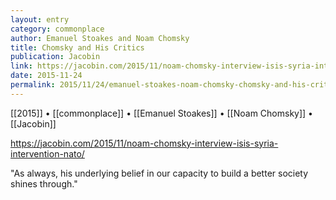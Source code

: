 ```yaml
---
layout: entry
category: commonplace
author: Emanuel Stoakes and Noam Chomsky
title: Chomsky and His Critics
publication: Jacobin
link: https://jacobin.com/2015/11/noam-chomsky-interview-isis-syria-intervention-nato/
date: 2015-11-24
permalink: 2015/11/24/emanuel-stoakes-noam-chomsky-chomsky-and-his-critics
---
```


[[2015]] • [[commonplace]] • [[Emanuel Stoakes]] • [[Noam Chomsky]] • [[Jacobin]]

https://jacobin.com/2015/11/noam-chomsky-interview-isis-syria-intervention-nato/

"As always, his underlying belief in our capacity to build a better society shines through."
